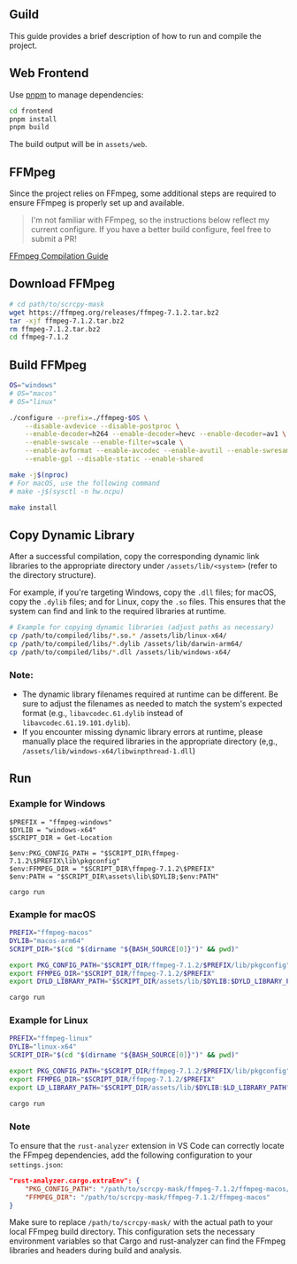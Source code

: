 ## Guild

This guide provides a brief description of how to run and compile the project.

## Web Frontend

Use [pnpm](https://pnpm.io/) to manage dependencies:

```bash
cd frontend
pnpm install
pnpm build
```

The build output will be in `assets/web`.

## FFMpeg

Since the project relies on FFmpeg, some additional steps are required to ensure FFmpeg is properly set up and available.

> I'm not familiar with FFmpeg, so the instructions below reflect my current configure. If you have a better build configure, feel free to submit a PR!

[FFmpeg Compilation Guide](https://trac.ffmpeg.org/wiki/CompilationGuide)

## Download FFMpeg

``` bash
# cd path/to/scrcpy-mask
wget https://ffmpeg.org/releases/ffmpeg-7.1.2.tar.bz2
tar -xjf ffmpeg-7.1.2.tar.bz2
rm ffmpeg-7.1.2.tar.bz2
cd ffmpeg-7.1.2
```

## Build FFMpeg

```bash
OS="windows"
# OS="macos"
# OS="linux"

./configure --prefix=./ffmpeg-$OS \
    --disable-avdevice --disable-postproc \
    --enable-decoder=h264 --enable-decoder=hevc --enable-decoder=av1 \
    --enable-swscale --enable-filter=scale \
    --enable-avformat --enable-avcodec --enable-avutil --enable-swresample \
    --enable-gpl --disable-static --enable-shared

make -j$(nproc)
# For macOS, use the following command
# make -j$(sysctl -n hw.ncpu)

make install
```

## Copy Dynamic Library

After a successful compilation, copy the corresponding dynamic link libraries to the appropriate directory under `/assets/lib/<system>` (refer to the directory structure).

For example, if you're targeting Windows, copy the `.dll` files; for macOS, copy the `.dylib` files; and for Linux, copy the `.so` files. This ensures that the system can find and link to the required libraries at runtime.

```bash
# Example for copying dynamic libraries (adjust paths as necessary)
cp /path/to/compiled/libs/*.so.* /assets/lib/linux-x64/
cp /path/to/compiled/libs/*.dylib /assets/lib/darwin-arm64/
cp /path/to/compiled/libs/*.dll /assets/lib/windows-x64/
```

### Note:

- The dynamic library filenames required at runtime can be different. Be sure to adjust the filenames as needed to match the system's expected format (e.g., `libavcodec.61.dylib` instead of `libavcodec.61.19.101.dylib`).
- If you encounter missing dynamic library errors at runtime, please manually place the required libraries in the appropriate directory (e,g., `/assets/lib/windows-x64/libwinpthread-1.dll`)

## Run

### Example for Windows

```pwsh
$PREFIX = "ffmpeg-windows"
$DYLIB = "windows-x64"
$SCRIPT_DIR = Get-Location

$env:PKG_CONFIG_PATH = "$SCRIPT_DIR\ffmpeg-7.1.2\$PREFIX\lib\pkgconfig"
$env:FFMPEG_DIR = "$SCRIPT_DIR\ffmpeg-7.1.2\$PREFIX"
$env:PATH = "$SCRIPT_DIR\assets\lib\$DYLIB;$env:PATH"

cargo run
```

### Example for macOS

```bash
PREFIX="ffmpeg-macos"
DYLIB="macos-arm64"
SCRIPT_DIR="$(cd "$(dirname "${BASH_SOURCE[0]}")" && pwd)"

export PKG_CONFIG_PATH="$SCRIPT_DIR/ffmpeg-7.1.2/$PREFIX/lib/pkgconfig"
export FFMPEG_DIR="$SCRIPT_DIR/ffmpeg-7.1.2/$PREFIX"
export DYLD_LIBRARY_PATH="$SCRIPT_DIR/assets/lib/$DYLIB:$DYLD_LIBRARY_PATH"

cargo run
```

### Example for Linux

```bash
PREFIX="ffmpeg-linux"
DYLIB="linux-x64"
SCRIPT_DIR="$(cd "$(dirname "${BASH_SOURCE[0]}")" && pwd)"

export PKG_CONFIG_PATH="$SCRIPT_DIR/ffmpeg-7.1.2/$PREFIX/lib/pkgconfig"
export FFMPEG_DIR="$SCRIPT_DIR/ffmpeg-7.1.2/$PREFIX"
export LD_LIBRARY_PATH="$SCRIPT_DIR/assets/lib/$DYLIB:$LD_LIBRARY_PATH"

cargo run
```


### Note

To ensure that the `rust-analyzer` extension in VS Code can correctly locate the FFmpeg dependencies, add the following configuration to your `settings.json`:

```json
"rust-analyzer.cargo.extraEnv": {
    "PKG_CONFIG_PATH": "/path/to/scrcpy-mask/ffmpeg-7.1.2/ffmpeg-macos/lib/pkgconfig",
    "FFMPEG_DIR": "/path/to/scrcpy-mask/ffmpeg-7.1.2/ffmpeg-macos"
}
```

Make sure to replace `/path/to/scrcpy-mask/` with the actual path to your local FFmpeg build directory. This configuration sets the necessary environment variables so that Cargo and rust-analyzer can find the FFmpeg libraries and headers during build and analysis.
